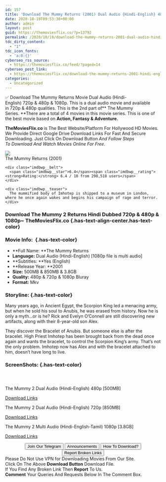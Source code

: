```yaml
---
id: 157
title: 'Download The Mummy Returns (2001) Dual Audio {Hindi-English} 480p [500MB] || 720p [850MB] || 1080p [3.8GB]'
date: 2020-10-19T09:53:38+00:00
author: admin
layout: post
guid: https://themoviesflix.co/?p=13792
permalink: /2020/10/19/download-the-mummy-returns-2001-dual-audio-hindi-english-480p-500mb-720p-850mb-1080p-3-8gb/
tdc_dirty_content:
  - "1"
tdc_icon_fonts:
  - 'a:0:{}'
cyberseo_rss_source:
  - https://themoviesflix.co/feed/?paged=14
cyberseo_post_link:
  - https://themoviesflix.co/download-the-mummy-returns-2001-hindi-english-480p-720p-1080p/
categories:
  - Uncategorized
---
```

✅&nbsp;Download&nbsp;The Mummy Returns&nbsp;Movie&nbsp;Dual Audio&nbsp;(Hindi-English)&nbsp;720p&nbsp;&&nbsp;480p&nbsp;& 1080p. This is&nbsp;a&nbsp;dual audio&nbsp;movie and available in&nbsp;720p&nbsp;&&nbsp;480p&nbsp;qualities.&nbsp;This is the 2nd part of**&nbsp;The Mummy Series.&nbsp;**There are a total of 4 movies in this movie series. This is one of the best movie based on&nbsp;**Action, Fantasy & Adventure.**

**TheMoviesFlix.co**&nbsp;is The Best Website/Platform For Hollywood HD Movies. We Provide Direct Google Drive Download Links For Fast And Secure Downloading. Just Click On Download Button&nbsp;_And Follow Steps To&nbsp;Download And Watch Movies Online For Free_.

<div class="imdbwp imdbwp--movie dark">
  <div class="imdbwp__thumb">
    <a class="imdbwp__link" target="_blank" title="The Mummy Returns" href="https://www.imdb.com/title/tt0209163/" rel="nofollow noopener noreferrer"><img class="imdbwp__img" src="https://m.media-amazon.com/images/M/MV5BMjE2NzU1NTk2MV5BMl5BanBnXkFtZTgwMjIwMzcxMTE@._V1_SX300.jpg" /></a>
  </div>
  
  <div class="imdbwp__content">
    <div class="imdbwp__header">
      <span class="imdbwp__title">The Mummy Returns</span> (2001)
    </div>
    
    <div class="imdbwp__belt">
      <span class="imdbwp__star">6.4</span><span class="imdbwp__rating"><strong>Rating:</strong> 6.4 / 10 from 298,518 users</span>
    </div>
    
    <div class="imdbwp__teaser">
      The mummified body of Imhotep is shipped to a museum in London, where he once again wakes and begins his campaign of rage and terror.
    </div>
  </div>
</div>

### Download The Mummy 2 Returns Hindi Dubbed 720p & 480p & 1080p~ TheMoviesFlix.co {.has-text-align-center.has-text-color}

### Movie Info:&nbsp; {.has-text-color}

  * **Full Name:&nbsp;**The Mummy Returns
  * **Language:**&nbsp;Dual Audio (Hindi-English) [1080p file is multi audio]
  * **Subtitles:&nbsp;**Yes (English)
  * **Release Year:&nbsp;**2001
  * **Size:**&nbsp;500MB & 850MB & 3.8GB
  * **Quality:**&nbsp;480p & 720p & 1080p Bluray
  * **Format:**&nbsp;Mkv

### Storyline: {.has-text-color}

Many years ago, in Ancient Egypt, the Scorpion King led a menacing army, but when he sold his soul to Anubis, he was erased from history. Now he is only a myth…or is he? Rick and Evelyn O’Connell are still discovering new artifacts, along with their 8-year-old son Alex.

They discover the Bracelet of Anubis. But someone else is after the bracelet. High Priest Imhotep has been brought back from the dead once again and wants the bracelet, to control the Scorpion King’s army. That’s not the only problem. Imhotep now has Alex and with the bracelet attached to him, doesn’t have long to live.

### ScreenShots: {.has-text-color}

<div class="wp-block-image">
  <figure class="aligncenter"><img src="https://i.imgur.com/P6zUjxx.png" alt /></figure>
</div>

<div class="wp-block-image">
  <figure class="aligncenter"><img src="https://i.imgur.com/GI41vUf.jpg" alt /></figure>
</div>

<div class="wp-block-image">
  <figure class="aligncenter"><img src="https://i.imgur.com/gz1za26.jpg" alt /></figure>
</div>

<p class="has-text-align-center has-text-color has-medium-font-size">
  The Mummy 2 Dual Audio (Hindi-English) 480p [500MB]
</p>

<span class="mb-center maxbutton-3-center"><span class="maxbutton-3-container mb-container"><a class="maxbutton-3 maxbutton maxbutton-post-button" target="_blank" rel="nofollow noopener noreferrer" href="https://coinquint.com/a14812/"><span class="mb-text">Download Links</span></a></span></span>

<p class="has-text-align-center has-text-color has-medium-font-size">
  The Mummy 2 Dual Audio (Hindi-English) 720p [850MB]
</p>

<span class="mb-center maxbutton-3-center"><span class="maxbutton-3-container mb-container"><a class="maxbutton-3 maxbutton maxbutton-post-button" target="_blank" rel="nofollow noopener noreferrer" href="https://coinquint.com/a14814/"><span class="mb-text">Download Links</span></a></span></span>

<p class="has-text-align-center has-text-color has-medium-font-size">
  The Mummy 2 Multi Audio (Hindi-English-Tamil) 1080p [3.8GB]
</p>

<span class="mb-center maxbutton-3-center"><span class="maxbutton-3-container mb-container"><a class="maxbutton-3 maxbutton maxbutton-post-button" target="_blank" rel="nofollow noopener noreferrer" href="https://coinquint.com/a14816/"><span class="mb-text">Download Links</span></a></span></span>

<center>
</center>

<center>
  <a href="https://t.me/themoviesflixcom" target="_blank" data-wpel-link="external" rel="nofollow external noopener noreferrer"><button class="button button5">Join Our Telegram</button></a> <a href="https://themoviesflix.co/download-the-mummy-returns-2001-hindi-english-480p-720p-1080p/#" target="_blank" data-wpel-link="external" rel="nofollow external noopener noreferrer"><button class="button button5">Announcements</button></a> <a href="https://themoviesflix.com/how-to-download/" target="_blank" data-wpel-link="external" rel="nofollow external noopener noreferrer"><button class="button button5">How To Download?</button></a> <a href="https://themoviesflix.co/download-the-mummy-returns-2001-hindi-english-480p-720p-1080p/#" target="_blank" data-wpel-link="external" rel="nofollow external noopener noreferrer"><button class="button button5">Report Broken Links</button></a>
</center>

<div class="alert alert-danger">
  Please Do Not Use VPN for Downloading Movies From Our Site.
</div>

<div class="alert alert-success">
  Click On The Above <strong>Download Button</strong> Download File.
</div>

<div class="alert alert-warning">
  If You Find Any Broken Link Then <strong>Report</strong> To Us.
</div>

<div class="alert alert-info">
  <strong>Comment</strong> Your Queries And Requests Below In The Comment Box.
</div>